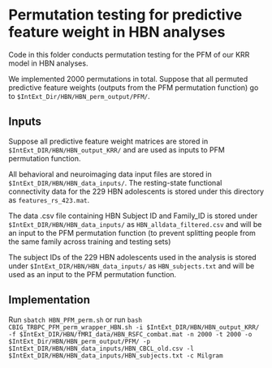 # Permutation testing for predictive feature weight in HBN analyses

Code in this folder conducts permutation testing for the PFM of our KRR model in HBN analyses.

We implemented 2000 permutations in total. Suppose that all permuted predictive feature weights (outputs from the PFM permutation function) go to `$IntExt_Dir/HBN/HBN_perm_output/PFM/`.

## Inputs
Suppose all predictive feature weight matrices are stored in `$IntExt_DIR/HBN/HBN_output_KRR/` and are used as inputs to PFM permutation function.

All behavioral and neuroimaging data input files are stored in `$IntExt_DIR/HBN/HBN_data_inputs/`. The resting-state functional connectivity data for the 229 HBN adolescents is stored under this directory as `features_rs_423.mat`. 

The data .csv file containing HBN Subject ID and Family_ID is stored under `$IntExt_DIR/HBN/HBN_data_inputs/` as `HBN_alldata_filtered.csv` and will be an input to the PFM permutation function (to prevent splitting people from the same family across training and testing sets)

The subject IDs of the 229 HBN adolescents used in the analysis is stored under `$IntExt_DIR/HBN/HBN_data_inputs/` as `HBN_subjects.txt` and will be used as an input to the PFM permutation function.

## Implementation
Run `sbatch HBN_PFM_perm.sh` or 
run `bash CBIG_TRBPC_PFM_perm_wrapper_HBN.sh -i $IntExt_DIR/HBN/HBN_output_KRR/ -f $IntExt_DIR/HBN/fMRI_data/HBN_RSFC_combat.mat -n 2000 -t 2000 -o $IntExt_Dir/HBN/HBN_perm_output/PFM/ -p $IntExt_DIR/HBN/HBN_data_inputs/HBN_CBCL_old.csv -l $IntExt_DIR/HBN/HBN_data_inputs/HBN_subjects.txt -c Milgram`
